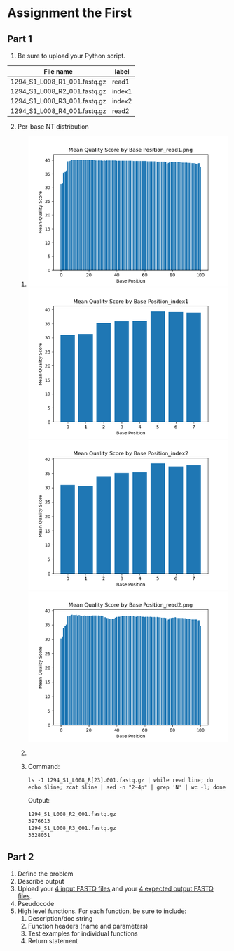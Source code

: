 # Assignment the First

## Part 1
1. Be sure to upload your Python script.

| File name | label |
|---|---|
| 1294_S1_L008_R1_001.fastq.gz | read1 |
| 1294_S1_L008_R2_001.fastq.gz | index1 |
| 1294_S1_L008_R3_001.fastq.gz | index2 |
| 1294_S1_L008_R4_001.fastq.gz | read2 |

2. Per-base NT distribution
    1. ![](https://github.com/2020-bgmp/demultiplexing-bwinnacott/blob/master/plots/read1.png?raw=true)
       ![](https://github.com/2020-bgmp/demultiplexing-bwinnacott/blob/master/plots/index1.png?raw=true)
       ![](https://github.com/2020-bgmp/demultiplexing-bwinnacott/blob/master/plots/index2.png?raw=true)
       ![](https://github.com/2020-bgmp/demultiplexing-bwinnacott/blob/master/plots/read2.png?raw=true)
       
    2.
    
    3. Command: 
    
       ```
       ls -1 1294_S1_L008_R[23].001.fastq.gz | while read line; do echo $line; zcat $line | sed -n "2~4p" | grep 'N' | wc -l; done
       ```
       
       Output: 
       
       ```
       1294_S1_L008_R2_001.fastq.gz
       3976613
       1294_S1_L008_R3_001.fastq.gz
       3328051
       ```
    
## Part 2
1. Define the problem
2. Describe output
3. Upload your [4 input FASTQ files](../TEST-input_FASTQ) and your [4 expected output FASTQ files](../TEST-output_FASTQ).
4. Pseudocode
5. High level functions. For each function, be sure to include:
    1. Description/doc string
    2. Function headers (name and parameters)
    3. Test examples for individual functions
    4. Return statement
